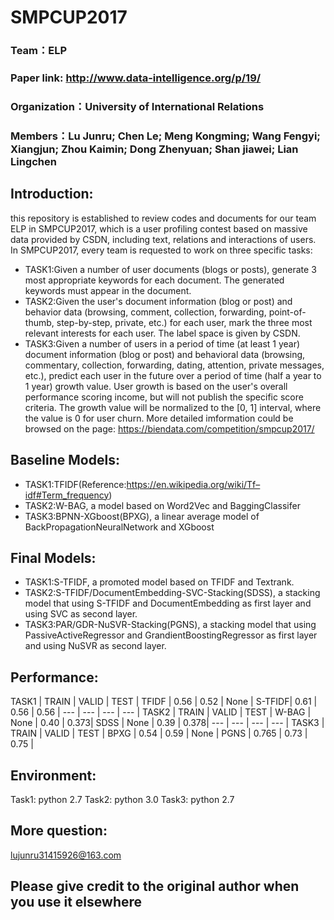 # SMPCUP2017
### Team：ELP
### Paper link: http://www.data-intelligence.org/p/19/
### Organization：University of International Relations
### Members：Lu Junru; Chen Le; Meng Kongming; Wang Fengyi; Xiangjun; Zhou Kaimin; Dong Zhenyuan; Shan jiawei; Lian Lingchen

## Introduction:
this repository is established to review codes and documents for our team ELP in SMPCUP2017, which is a user profiling contest
based on massive data provided by CSDN, including text, relations and interactions of users.
In SMPCUP2017, every team is requested to work on three specific tasks:
- TASK1:Given a number of user documents (blogs or posts), generate 3 most appropriate keywords for each document. The generated keywords must appear in the document.
- TASK2:Given the user's document information (blog or post) and behavior data (browsing, comment, collection, forwarding, point-of-thumb, step-by-step, private, etc.) for each user, mark the three most relevant interests for each user. The label space is given by CSDN.
- TASK3:Given a number of users in a period of time (at least 1 year) document information (blog or post) and behavioral data (browsing, commentary, collection, forwarding, dating, attention, private messages, etc.), predict each user in the future over a period of time (half a year to 1 year) growth value. User growth is based on the user's overall performance scoring income, but will not publish the specific score criteria. The growth value will be normalized to the [0, 1] interval, where the value is 0 for user churn.
More detailed imformation could be browsed on the page: https://biendata.com/competition/smpcup2017/

## Baseline Models:
- TASK1:TFIDF(Reference:https://en.wikipedia.org/wiki/Tf–idf#Term_frequency)
- TASK2:W-BAG, a model based on Word2Vec and BaggingClassifer
- TASK3:BPNN-XGboost(BPXG), a linear average model of BackPropagationNeuralNetwork and XGboost

## Final Models:
- TASK1:S-TFIDF, a promoted model based on TFIDF and Textrank.
- TASK2:S-TFIDF/DocumentEmbedding-SVC-Stacking(SDSS), a stacking model that using S-TFIDF and DocumentEmbedding as first layer and using SVC as second layer.
- TASK3:PAR/GDR-NuSVR-Stacking(PGNS), a stacking model that using PassiveActiveRegressor and GrandientBoostingRegressor as first layer and using NuSVR as second layer.

## Performance:
TASK1  | TRAIN | VALID | TEST |
TFIDF  | 0.56  | 0.52  | None |
S-TFIDF| 0.61  | 0.56  | 0.56 |
---    | ---   | ---   | ---  |
TASK2  | TRAIN | VALID | TEST |
W-BAG  | None  | 0.40  | 0.373|
SDSS   | None  | 0.39  | 0.378|
---    | ---   | ---   | ---  |
TASK3  | TRAIN | VALID | TEST |
BPXG   | 0.54  | 0.59  | None |
PGNS   | 0.765 | 0.73  | 0.75 |

## Environment:
Task1: python 2.7
Task2: python 3.0
Task3: python 2.7

## More question:
lujunru31415926@163.com

## Please give credit to the original author when you use it elsewhere

